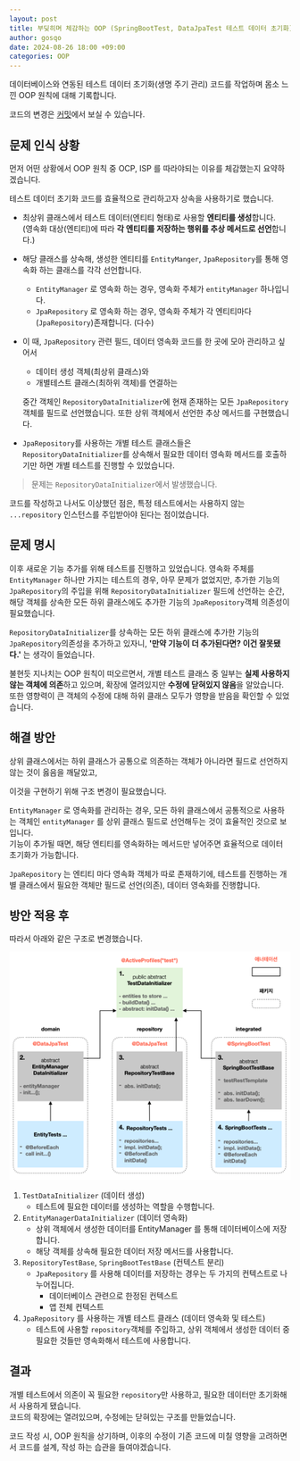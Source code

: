 ```yaml
---
layout: post
title: 부딪히며 체감하는 OOP (SpringBootTest, DataJpaTest 테스트 데이터 초기화)
author: gosqo
date: 2024-08-26 18:00 +09:00
categories: OOP
---
```


데이터베이스와 연동된 테스트 데이터 초기화(생명 주기 관리) 코드를 작업하며 몸소 느낀 OOP 원칙에 대해 기록합니다.

코드의 변경은 [커밋](https://github.com/gosqo/manidues/commit/4460b5f9f9efe3a3a4ab6460dcb42458821aa25a)에서 보실 수 있습니다.

## 문제 인식 상황

먼저 어떤 상황에서 OOP 원칙 중 OCP, ISP 를 따라야되는 이유를 체감했는지 요약하겠습니다.

테스트 데이터 초기화 코드를 효율적으로 관리하고자 상속을 사용하기로 했습니다.


* 최상위 클래스에서 테스트 데이터(엔티티 형태)로 사용할 **엔티티를 생성**합니다.    
  (영속화 대상(엔티티)에 따라 **각 엔티티를 저장하는 행위를 추상 메서드로 선언**합니다.)

* 해당 클래스를 상속해, 생성한 엔티티를 `EntityManger`, `JpaRepository`를 통해 영속화 하는 클래스를 각각 선언합니다.
  * `EntityManager` 로 영속화 하는 경우, 영속화 주체가 `entityManager` 하나입니다.
  * `JpaRepository` 로 영속화 하는 경우, 영속화 주체가 각 엔티티마다(`JpaRepository`)존재합니다. (다수)

* 이 때, `JpaRepository` 관련 필드, 데이터 영속화 코드를 한 곳에 모아 관리하고 싶어서   
  - 데이터 생성 객체(최상위 클래스)와 
  - 개별테스트 클래스(최하위 객체)를 연결하는   
  
  중간 객체인 `RepositoryDataInitializer`에 현재 존재하는 모든 `JpaRepository`객체를 필드로 선언했습니다. 또한 상위 객체에서 선언한 추상 메서드를 구현했습니다.

* `JpaRepository`를 사용하는 개별 테스트 클래스들은 `RepositoryDataInitializer`를 상속해서 필요한 데이터 영속화 메서드를 호출하기만 하면 개별 테스트를 진행할 수 있었습니다.

> 문제는 `RepositoryDataInitializer`에서 발생했습니다.

코드를 작성하고 나서도 이상했던 점은, 특정 테스트에서는 사용하지 않는 `...repository` 인스턴스를 주입받아야 된다는 점이었습니다.

## 문제 명시

이후 새로운 기능 추가를 위해 테스트를 진행하고 있었습니다. 영속화 주체를  `EntityManager` 하나만 가지는 테스트의 경우, 아무 문제가 없었지만, 추가한 기능의 `JpaRepository`의 주입을 위해 `RepositoryDataInitializer` 필드에 선언하는 순간, 해당 객체를 상속한 모든 하위 클래스에도 추가한 기능의 `JpaRepository`객체 의존성이 필요했습니다.

`RepositoryDataInitializer`를 상속하는 모든 하위 클래스에 추가한 기능의 `JpaRepository`의존성을 추가하고 있자니, **'만약 기능이 더 추가된다면? 이건 잘못됐다.'** 는 생각이 들었습니다.

불현듯 지나치는 OOP 원칙이 떠오르면서, 개별 테스트 클래스 중 일부는 **실제 사용하지 않는 객체에 의존**하고 있으며, 확장에 열려있지만 **수정에 닫혀있지 않음**을 알았습니다. 또한 영향력이 큰 객체의 수정에 대해 하위 클래스 모두가 영향을 받음을 확인할 수 있었습니다.

## 해결 방안

상위 클래스에서는 하위 클래스가 공통으로 의존하는 객체가 아니라면 필드로 선언하지 않는 것이 옳음을 깨달았고,

이것을 구현하기 위해 구조 변경이 필요했습니다.

`EntityManager` 로 영속화를 관리하는 경우, 모든 하위 클래스에서 공통적으로 사용하는 객체인 `entityManager` 를 상위 클래스 필드로 선언해두는 것이 효율적인 것으로 보입니다.   
기능이 추가될 때면, 해당 엔티티를 영속화하는 메서드만 넣어주면 효율적으로 데이터 초기화가 가능합니다.

`JpaRepository` 는 엔티티 마다 영속화 객체가 따로 존재하기에, 테스트를 진행하는 개별 클래스에서 필요한 객체만 필드로 선언(의존), 데이터 영속화를 진행합니다.

## 방안 적용 후

따라서 아래와 같은 구조로 변경했습니다.

![test_data_initializer_dependencies](/assets/img/2024-08-26-부딪히며-체감하는-oop/test_data_initializer_dependencies.png)

1. `TestDataInitializer` (데이터 생성)
    * 테스트에 필요한 데이터를 생성하는 역할을 수행합니다.
2. `EntityManagerDataInitializer` (데이터 영속화)
    * 상위 객체에서 생성한 데이터를 EntityManager 를 통해 데이터베이스에 저장합니다.
    * 해당 객체를 상속해 필요한 데이터 저장 메서드를 사용합니다.
3. `RepositoryTestBase`, `SpringBootTestBase` (컨텍스트 분리)
    * `JpaRepository` 를 사용해 데이터를 저장하는 경우는 두 가지의 컨텍스트로 나누어집니다.
        * 데이터베이스 관련으로 한정된 컨텍스트
        * 앱 전체 컨텍스트
4. `JpaRepository` 를 사용하는 개별 테스트 클래스 (데이터 영속화 및 테스트)
    * 테스트에 사용할 `repository`객체를 주입하고, 상위 객체에서 생성한 데이터 중 필요한 것들만 영속화해서 테스트에 사용합니다.

## 결과

개별 테스트에서 의존이 꼭 필요한 `repository`만 사용하고, 필요한 데이터만 초기화해서 사용하게 됐습니다.   
코드의 확장에는 열려있으며, 수정에는 닫혀있는 구조를 만들었습니다.

코드 작성 시, OOP 원칙을 상기하며, 이후의 수정이 기존 코드에 미칠 영향을 고려하면서 코드를 설계, 작성 하는 습관을 들여야겠습니다.

